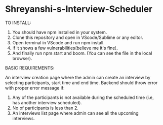 # Shreyanshi-s-Interview-Scheduler
TO INSTALL:
1. You should have npm installed in your system.
2. Clone this repository and open in VScode/Sublime or any editor.
3. Open terminal in VScode and run npm install.
4. If it shows a few vulnerabilities(believe me it's fine).
4. And finally run npm start and boom. (You can see the file in the local browser).





BASIC REQUIREMENTS:

An interview creation page where the admin can create an interview by selecting participants, start time and end time. Backend should throw error with proper error message if: 
1. Any of the participants is not available during the scheduled time (i.e, has another interview scheduled).
2. No of participants is less than 2. 
3. An interviews list page where admin can see all the upcoming interviews. 



